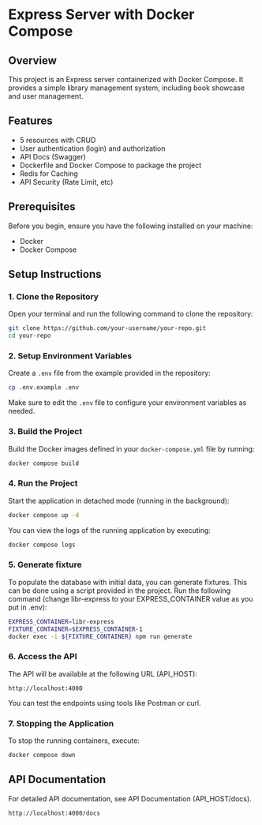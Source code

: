 # Express Server with Docker Compose

## Overview

This project is an Express server containerized with Docker Compose. It provides a simple library management system, including book showcase and user management.

## Features

- 5 resources with CRUD
- User authentication (login) and authorization
- API Docs (Swagger)
- Dockerfile and Docker Compose to package the project
- Redis for Caching
- API Security (Rate Limit, etc)

## Prerequisites

Before you begin, ensure you have the following installed on your machine:

- Docker
- Docker Compose

## Setup Instructions

### 1. Clone the Repository

Open your terminal and run the following command to clone the repository:

```sh
git clone https://github.com/your-username/your-repo.git
cd your-repo
```

### 2. Setup Environment Variables

Create a `.env` file from the example provided in the repository:

```sh
cp .env.example .env
```

Make sure to edit the `.env` file to configure your environment variables as needed.

### 3. Build the Project

Build the Docker images defined in your `docker-compose.yml` file by running:

```sh
docker compose build
```

### 4. Run the Project

Start the application in detached mode (running in the background):

```sh
docker compose up -d
```

You can view the logs of the running application by executing:

```sh
docker compose logs
```

### 5. Generate fixture

To populate the database with initial data, you can generate fixtures. This can be done using a script provided in the project. Run the following command (change libr-express to your EXPRESS_CONTAINER value as you put in .env):

```sh
EXPRESS_CONTAINER=libr-express
FIXTURE_CONTAINER=$EXPRESS_CONTAINER-1
docker exec -i ${FIXTURE_CONTAINER} npm run generate
```

### 6. Access the API

The API will be available at the following URL (API_HOST):

```
http://localhost:4000
```

You can test the endpoints using tools like Postman or curl.

### 7. Stopping the Application

To stop the running containers, execute:

```sh
docker compose down
```

## API Documentation

For detailed API documentation, see API Documentation (API_HOST/docs).

```
http://localhost:4000/docs
```
